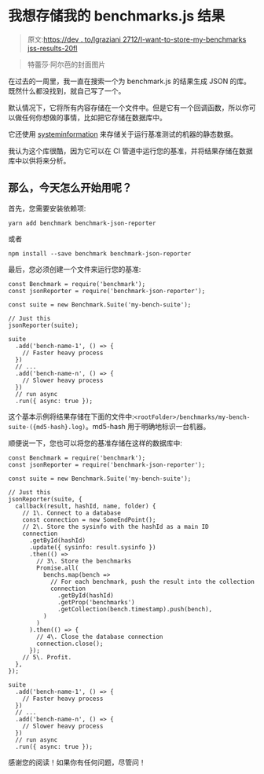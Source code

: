 # 我想存储我的 benchmarks.js 结果

> 原文:[https://dev . to/lgraziani 2712/I-want-to-store-my-benchmarks jss-results-20fl](https://dev.to/lgraziani2712/i-want-to-store-my-benchmarksjs-results-20fl)

> 特蕾莎·阿尔芭的封面图片

在过去的一周里，我一直在搜索一个为 benchmark.js 的结果生成 JSON 的库。既然什么都没找到，就自己写了一个。

默认情况下，它将所有内容存储在一个文件中。但是它有一个回调函数，所以你可以做任何你想做的事情，比如把它存储在数据库中。

它还使用 [systeminformation](https://www.npmjs.com/package/systeminformation) 来存储关于运行基准测试的机器的静态数据。

我认为这个库很酷，因为它可以在 CI 管道中运行您的基准，并将结果存储在数据库中以供将来分析。

## [](#so-how-can-i-start-using-it-today)那么，今天怎么开始用呢？

首先，您需要安装依赖项:

`yarn add benchmark benchmark-json-reporter`

或者

`npm install --save benchmark benchmark-json-reporter`

最后，您必须创建一个文件来运行您的基准:

```
const Benchmark = require('benchmark');
const jsonReporter = require('benchmark-json-reporter');

const suite = new Benchmark.Suite('my-bench-suite');

// Just this
jsonReporter(suite);

suite
  .add('bench-name-1', () => {
    // Faster heavy process
  })
  // ...
  .add('bench-name-n', () => {
    // Slower heavy process
  })
  // run async
  .run({ async: true }); 
```

这个基本示例将结果存储在下面的文件中:`<rootFolder>/benchmarks/my-bench-suite-({md5-hash}.log)`。md5-hash 用于明确地标识一台机器。

顺便说一下，您也可以将您的基准存储在这样的数据库中:

```
const Benchmark = require('benchmark');
const jsonReporter = require('benchmark-json-reporter');

const suite = new Benchmark.Suite('my-bench-suite');

// Just this
jsonReporter(suite, {
  callback(result, hashId, name, folder) {
    // 1\. Connect to a database
    const connection = new SomeEndPoint();
    // 2\. Store the sysinfo with the hashId as a main ID
    connection
      .getById(hashId)
      .update({ sysinfo: result.sysinfo })
      .then(() => 
        // 3\. Store the benchmarks
        Promise.all(
          benchs.map(bench =>
            // For each benchmark, push the result into the collection
            connection
              .getById(hashId)
              .getProp('benchmarks')
              .getCollection(bench.timestamp).push(bench),
          )
        )
      ).then(() => {
        // 4\. Close the database connection
        connection.close();
      });
    // 5\. Profit.
  },
});

suite
  .add('bench-name-1', () => {
    // Faster heavy process
  })
  // ...
  .add('bench-name-n', () => {
    // Slower heavy process
  })
  // run async
  .run({ async: true }); 
```

感谢您的阅读！如果你有任何问题，尽管问！